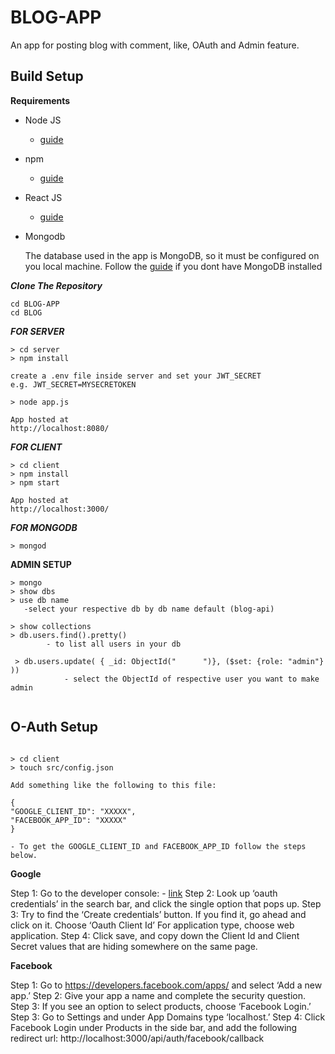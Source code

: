 # BLOG-APP

An app for posting  blog  with comment, like, OAuth  and  Admin feature.


## Build Setup

**Requirements**

- Node JS
  
  - [guide](https://nodejs.org/en/download/)
  
  
- npm
  
  - [guide](https://docs.npmjs.com/cli/install)
  
  
 - React JS 
  
   - [guide](https://reactjs.org/docs/create-a-new-react-app.html)
  
  
  
- Mongodb

  The database used in the app is MongoDB, so it must be configured on you local machine. Follow the [guide](https://docs.mongodb.com/manual/administration/install-on-linux/) if you dont have   MongoDB installed

***Clone The Repository***


```
cd BLOG-APP
cd BLOG

```

***FOR SERVER***

```
> cd server
> npm install

create a .env file inside server and set your JWT_SECRET
e.g. JWT_SECRET=MYSECRETOKEN

> node app.js

App hosted at 
http://localhost:8080/

```

***FOR CLIENT***



```
> cd client
> npm install
> npm start

App hosted at 
http://localhost:3000/

```
***FOR MONGODB***

```
> mongod
````

**ADMIN SETUP**

```
> mongo
> show dbs
> use db name
   -select your respective db by db name default (blog-api)
 
> show collections
> db.users.find().pretty()
        - to list all users in your db
        
 > db.users.update( { _id: ObjectId("      ")}, ($set: {role: "admin"} ))
            - select the ObjectId of respective user you want to make admin
            
  ```
  
  ## O-Auth Setup
  

  ```
  
  > cd client 
  > touch src/config.json

  Add something like the following to this file:
  
  {
  "GOOGLE_CLIENT_ID": "XXXXX",
  "FACEBOOK_APP_ID": "XXXXX"
}

- To get the GOOGLE_CLIENT_ID and FACEBOOK_APP_ID follow the steps below.

```

**Google**
  
Step 1: Go to the developer console: - [link](https://console.developers.google.com/)
Step 2: Look up ‘oauth credentials’ in the search bar, and click the single option that pops up.
Step 3: Try to find the ‘Create credentials’ button. If you find it, go ahead and click on it. Choose ‘Oauth Client Id’ 
For application type, choose web application. 
Step 4: Click save, and copy down the Client Id and Client Secret values that are hiding somewhere on the same page.

**Facebook**

Step 1: Go to https://developers.facebook.com/apps/ and select ‘Add a new app.’
Step 2: Give your app a name and complete the security question.
Step 3: If you see an option to select products, choose ‘Facebook Login.’
Step 3: Go to Settings and under App Domains type ‘localhost.’
Step 4: Click Facebook Login under Products in the side bar, and add the following redirect url: http://localhost:3000/api/auth/facebook/callback
